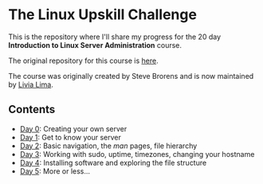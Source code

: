 # The Linux Upskill Challenge

This is the repository where I'll share my progress for the 20 day **Introduction to Linux Server Administration** course.

The original repository for this course is [here](https://github.com/livialima/linuxupskillchallenge).

The course was originally created by Steve Brorens and is now maintained by [Livia Lima](https://bio.link/livialima).

## Contents

- [Day 0](day0.md): Creating your own server
- [Day 1](day1.md): Get to know your server
- [Day 2](day2.md): Basic navigation, the *man* pages, file hierarchy
- [Day 3](day3.md): Working with sudo, uptime, timezones, changing your hostname
- [Day 4](day4.md): Installing software and exploring the file structure
- [Day 5](day5.md): More or less...

